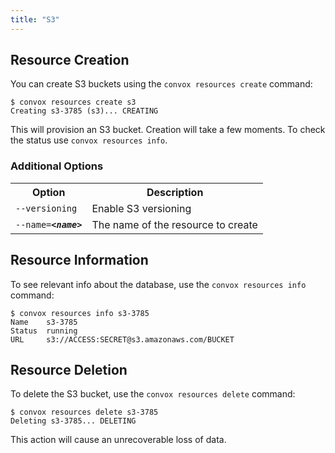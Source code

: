 ```yaml
---
title: "S3"
---
```


## Resource Creation

You can create S3 buckets using the `convox resources create` command:

    $ convox resources create s3
    Creating s3-3785 (s3)... CREATING

This will provision an S3 bucket. Creation will take a few moments. To check the status use `convox resources info`.

### Additional Options

<table>
  <tr><th>Option</th><th>Description</th></tr>
  <tr><td><code>--versioning</code></td><td>Enable S3 versioning</td></tr>
  <tr><td><code>--name=<b><i>&lt;name&gt;</i></b></code></td><td>The name of the resource to create</td></tr>
</table>

## Resource Information

To see relevant info about the database, use the `convox resources info` command:

    $ convox resources info s3-3785
    Name    s3-3785
    Status  running
    URL     s3://ACCESS:SECRET@s3.amazonaws.com/BUCKET

## Resource Deletion

To delete the S3 bucket, use the `convox resources delete` command:

    $ convox resources delete s3-3785
    Deleting s3-3785... DELETING

<div class="block-callout block-show-callout type-warning" markdown="1">
This action will cause an unrecoverable loss of data.
</div>
